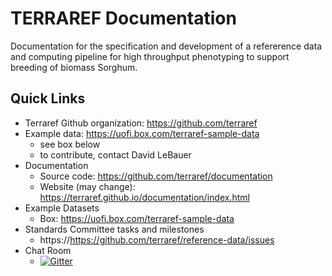 TERRAREF Documentation
=======

Documentation for the specification and development of a 
refererence data and computing pipeline for high throughput phenotyping to support breeding of biomass Sorghum.

## Quick Links

* Terraref Github organization: https://github.com/terraref
* Example data: https://uofi.box.com/terraref-sample-data 
  * see box below
  * to contribute, contact David LeBauer
* Documentation
  * Source code: https://github.com/terraref/documentation
  * Website (may change): https://terraref.github.io/documentation/index.html
* Example Datasets
  * Box: https://uofi.box.com/terraref-sample-data
* Standards Committee tasks and milestones
  * https://https://github.com/terraref/reference-data/issues
* Chat Room 
  * [![Gitter](https://badges.gitter.im/Join%20Chat.svg)](https://gitter.im/terraref/reference-data?utm_source=badge&utm_medium=badge&utm_campaign=pr-badge&utm_content=badge)

